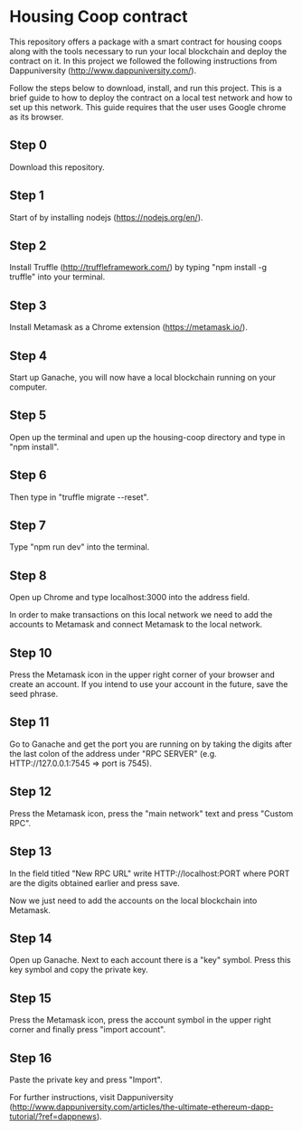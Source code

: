 # Housing Coop contract
This repository offers a package with a smart contract for housing coops along with the tools necessary to run your local blockchain and 
deploy the contract on it. In this project we followed the following instructions from Dappuniversity (http://www.dappuniversity.com/). 



Follow the steps below to download, install, and run this project. This is a brief guide to how to deploy the contract on a local test network and how to set up this network. This guide requires that the user uses Google chrome as its browser. 
## Step 0 
Download this repository.
## Step 1 
Start of by installing nodejs (https://nodejs.org/en/).
## Step 2 
Install Truffle (http://truffleframework.com/) by typing "npm install -g truffle" into your terminal.
## Step 3 
Install Metamask as a Chrome extension (https://metamask.io/).
## Step 4 
Start up Ganache, you will now have a local blockchain running on your computer.
## Step 5 
Open up the terminal and upen up the housing-coop directory and type in "npm install".
## Step 6 
Then type in "truffle migrate --reset".
## Step 7 
Type "npm run dev" into the terminal.
## Step 8 
Open up Chrome and type localhost:3000 into the address field.

In order to make transactions on this local network we need to add the accounts to Metamask and connect Metamask to the local network. 

## Step 10 
Press the Metamask icon in the upper right corner of your browser and create an account. If you intend to use your account in the future, save the seed phrase.
## Step 11 
Go to Ganache and get the port you are running on by taking the digits after the last colon of the address under "RPC SERVER" (e.g. HTTP://127.0.0.1:7545 => port is 7545). 
## Step 12 
Press the Metamask icon, press the "main network" text and press "Custom RPC".
## Step 13 
In the field titled "New RPC URL" write HTTP://localhost:PORT where PORT are the digits obtained earlier and press save.

Now we just need to add the accounts on the local blockchain into Metamask.
## Step 14 
Open up Ganache. Next to each account there is a "key" symbol. Press this key symbol and copy the private key.
## Step 15 
Press the Metamask icon, press the account symbol in the upper right corner and finally press "import account".
## Step 16
Paste the private key and press "Import".

For further instructions, visit Dappuniversity (http://www.dappuniversity.com/articles/the-ultimate-ethereum-dapp-tutorial/?ref=dappnews).
